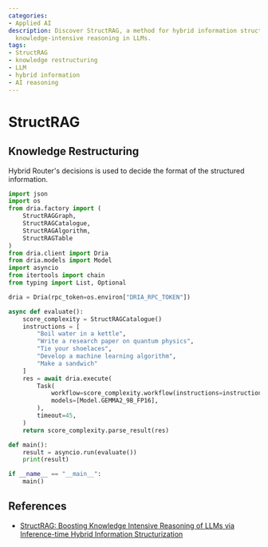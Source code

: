 ```yaml
---
categories:
- Applied AI
description: Discover StructRAG, a method for hybrid information structuring to enhance
  knowledge-intensive reasoning in LLMs.
tags:
- StructRAG
- knowledge restructuring
- LLM
- hybrid information
- AI reasoning
---
```


# StructRAG

## Knowledge Restructuring

Hybrid Router's decisions is used to decide the format of the structured information. 

```python
import json
import os
from dria.factory import (
    StructRAGGraph,
    StructRAGCatalogue,
    StructRAGAlgorithm,
    StructRAGTable
)
from dria.client import Dria
from dria.models import Model
import asyncio
from itertools import chain
from typing import List, Optional

dria = Dria(rpc_token=os.environ["DRIA_RPC_TOKEN"])

async def evaluate():
    score_complexity = StructRAGCatalogue()
    instructions = [
        "Boil water in a kettle",
        "Write a research paper on quantum physics",
        "Tie your shoelaces",
        "Develop a machine learning algorithm",
        "Make a sandwich"
    ]
    res = await dria.execute(
        Task(
            workflow=score_complexity.workflow(instructions=instructions).model_dump(),
            models=[Model.GEMMA2_9B_FP16],
        ),
        timeout=45,
    )
    return score_complexity.parse_result(res)

def main():
    result = asyncio.run(evaluate())
    print(result)

if __name__ == "__main__":
    main()
```

## References
- [StructRAG: Boosting Knowledge Intensive Reasoning of LLMs via Inference-time Hybrid Information Structurization](https://arxiv.org/abs/2410.08815)